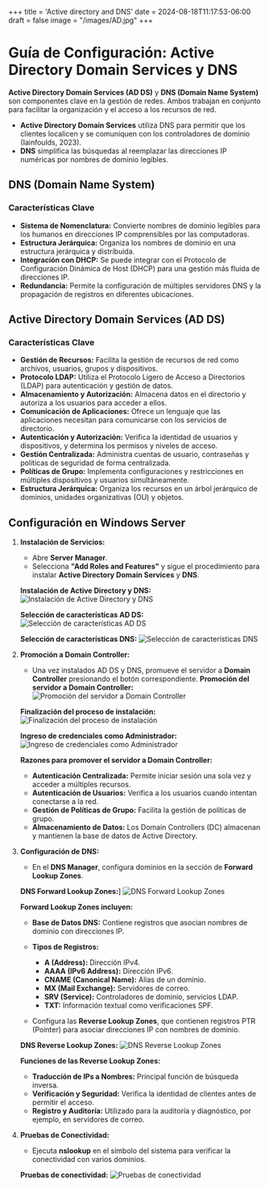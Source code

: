 +++
title = 'Active directory and DNS'
date = 2024-08-18T11:17:53-06:00
draft = false
image = "/images/AD.jpg"
+++

# Guía de Configuración: Active Directory Domain Services y DNS


**Active Directory Domain Services (AD DS)** y **DNS (Domain Name System)** son componentes clave en la gestión de redes. Ambos trabajan en conjunto para facilitar la organización y el acceso a los recursos de red.

- **Active Directory Domain Services** utiliza DNS para permitir que los clientes localicen y se comuniquen con los controladores de dominio (Iainfoulds, 2023).
- **DNS** simplifica las búsquedas al reemplazar las direcciones IP numéricas por nombres de dominio legibles.

## DNS (Domain Name System)

### Características Clave

- **Sistema de Nomenclatura:** Convierte nombres de dominio legibles para los humanos en direcciones IP comprensibles por las computadoras.
- **Estructura Jerárquica:** Organiza los nombres de dominio en una estructura jerárquica y distribuida.
- **Integración con DHCP:** Se puede integrar con el Protocolo de Configuración Dinámica de Host (DHCP) para una gestión más fluida de direcciones IP.
- **Redundancia:** Permite la configuración de múltiples servidores DNS y la propagación de registros en diferentes ubicaciones.

## Active Directory Domain Services (AD DS)

### Características Clave

- **Gestión de Recursos:** Facilita la gestión de recursos de red como archivos, usuarios, grupos y dispositivos.
- **Protocolo LDAP:** Utiliza el Protocolo Ligero de Acceso a Directorios (LDAP) para autenticación y gestión de datos.
- **Almacenamiento y Autorización:** Almacena datos en el directorio y autoriza a los usuarios para acceder a ellos.
- **Comunicación de Aplicaciones:** Ofrece un lenguaje que las aplicaciones necesitan para comunicarse con los servicios de directorio.
- **Autenticación y Autorización:** Verifica la identidad de usuarios y dispositivos, y determina los permisos y niveles de acceso.
- **Gestión Centralizada:** Administra cuentas de usuario, contraseñas y políticas de seguridad de forma centralizada.
- **Políticas de Grupo:** Implementa configuraciones y restricciones en múltiples dispositivos y usuarios simultáneamente.
- **Estructura Jerárquica:** Organiza los recursos en un árbol jerárquico de dominios, unidades organizativas (OU) y objetos.

## Configuración en Windows Server

1. **Instalación de Servicios:**
   - Abre **Server Manager**.
   - Selecciona **"Add Roles and Features"** y sigue el procedimiento para instalar **Active Directory Domain Services** y **DNS**.

    **Instalación de Active Directory y DNS:**
   ![Instalación de Active Directory y DNS](/images/AD1.png)

    **Selección de características AD DS:**
   ![Selección de características AD DS](/images/AD2.png)

    **Selección de características DNS:**
   ![Selección de características DNS](/images/AD3.png)

2. **Promoción a Domain Controller:**
   - Una vez instalados AD DS y DNS, promueve el servidor a **Domain Controller** presionando el botón correspondiente.
    **Promoción del servidor a Domain Controller:**
   ![Promoción del servidor a Domain Controller](/images/AD4.png)

    **Finalización del proceso de instalación:**
   ![Finalización del proceso de instalación](/images/AD5.png)
    
    **Ingreso de credenciales como Administrador:**
   ![Ingreso de credenciales como Administrador](/images/AD6.png)

   **Razones para promover el servidor a Domain Controller:**
   - **Autenticación Centralizada:** Permite iniciar sesión una sola vez y acceder a múltiples recursos.
   - **Autenticación de Usuarios:** Verifica a los usuarios cuando intentan conectarse a la red.
   - **Gestión de Políticas de Grupo:** Facilita la gestión de políticas de grupo.
   - **Almacenamiento de Datos:** Los Domain Controllers (DC) almacenan y mantienen la base de datos de Active Directory.

3. **Configuración de DNS:**
   - En el **DNS Manager**, configura dominios en la sección de **Forward Lookup Zones**.

    **DNS Forward Lookup Zones:**]
   ![DNS Forward Lookup Zones](/images/AD7.png)

   **Forward Lookup Zones incluyen:**
   - **Base de Datos DNS:** Contiene registros que asocian nombres de dominio con direcciones IP.
   - **Tipos de Registros:**
     - **A (Address):** Dirección IPv4.
     - **AAAA (IPv6 Address):** Dirección IPv6.
     - **CNAME (Canonical Name):** Alias de un dominio.
     - **MX (Mail Exchange):** Servidores de correo.
     - **SRV (Service):** Controladores de dominio, servicios LDAP.
     - **TXT:** Información textual como verificaciones SPF.

   - Configura las **Reverse Lookup Zones**, que contienen registros PTR (Pointer) para asociar direcciones IP con nombres de dominio.

    **DNS Reverse Lookup Zones:**
   ![DNS Reverse Lookup Zones](/images/AD8.png)

   **Funciones de las Reverse Lookup Zones:**
   - **Traducción de IPs a Nombres:** Principal función de búsqueda inversa.
   - **Verificación y Seguridad:** Verifica la identidad de clientes antes de permitir el acceso.
   - **Registro y Auditoría:** Utilizado para la auditoría y diagnóstico, por ejemplo, en servidores de correo.

4. **Pruebas de Conectividad:**
   - Ejecuta **nslookup** en el símbolo del sistema para verificar la conectividad con varios dominios.

    **Pruebas de conectividad:**
   ![Pruebas de conectividad](/images/AD9.png)


